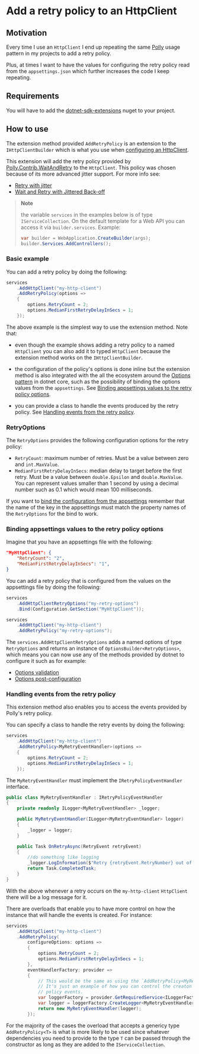 ﻿# Add a retry policy to an HttpClient

## Motivation

Every time I use an `HttpClient` I end up repeating the same [Polly](https://github.com/App-vNext/Polly) usage pattern in my projects to add a retry policy.

Plus, at times I want to have the values for configuring the retry policy read from the `appsettings.json` which further increases the code I keep repeating.

## Requirements

You will have to add the [dotnet-sdk-extensions](https://www.nuget.org/packages/dotnet-sdk-extensions) nuget to your project.

## How to use

The extension method provided `AddRetryPolicy` is an extension to the `IHttpClientBuilder` which is what you use when [configuring an HttpClient](https://docs.microsoft.com/en-us/aspnet/core/fundamentals/http-requests?view=aspnetcore-5.0).

This extension will add the retry policy provided by [Polly.Contrib.WaitAndRetry](https://github.com/Polly-Contrib/Polly.Contrib.WaitAndRetry) to the `HttpClient`.
This policy was chosen because of its more advanced jitter support. For more info see:

- [Retry with jitter](https://github.com/App-vNext/Polly/wiki/Retry-with-jitter)
- [Wait and Retry with Jittered Back-off](https://github.com/Polly-Contrib/Polly.Contrib.WaitAndRetry#wait-and-retry-with-jittered-back-off)

> **Note**
>
> the variable `services` in the examples below is of type `IServiceCollection`. On the default template
> for a Web API you can access it via `builder.services`. Example:
>
> ```csharp
> var builder = WebApplication.CreateBuilder(args);
> builder.Services.AddControllers();
> ```
>

### Basic example

You can add a retry policy by doing the following:

```csharp
services
    .AddHttpClient("my-http-client")
    .AddRetryPolicy(options =>
    {
        options.RetryCount = 2;
        options.MedianFirstRetryDelayInSecs = 1;
    });
```

The above example is the simplest way to use the extension method. Note that:

- even though the example shows adding a retry policy to a named `HttpClient` you can also add it to typed `HttpClient` because the extension method works on the `IHttpClientBuilder`.

- the configuration of the policy's options is done inline but the extension method is also integrated with the all the ecosystem around the [Options pattern](https://docs.microsoft.com/en-us/aspnet/core/fundamentals/configuration/options?view=aspnetcore-5.0) in dotnet core, such as the possibility of binding the options values from the `appsettings`. See [Binding appsettings values to the retry policy options](#binding-appsettings-values-to-the-retry-policy-options).

- you can provide a class to handle the events produced by the retry policy. See [Handling events from the retry policy](#handling-events-from-the-retry-policy).

### RetryOptions

The `RetryOptions` provides the following configuration options for the retry policy:

- `RetryCount`: maximum number of retries. Must be a value between zero and `int.MaxValue`.
- `MedianFirstRetryDelayInSecs`:  median delay to target before the first retry. Must be a value between `double.Epsilon` and `double.MaxValue`. You can represent values smaller than 1 second by using a decimal number such as 0.1 which would mean 100 milliseconds.

If you want to [bind the configuration from the appsettings](https://docs.microsoft.com/en-us/aspnet/core/fundamentals/configuration/options?view=aspnetcore-5.0#bind-hierarchical-configuration) remember that the name of the key in the appsettings must match the property names of the `RetryOptions` for the bind to work.

### Binding appsettings values to the retry policy options

Imagine that you have an appsettings file with the following:

```json
"MyHttpClient": {
    "RetryCount": "2",
    "MedianFirstRetryDelayInSecs": "1",
}
```

You can add a retry policy that is configured from the values on the appsettings file by doing the following:

```csharp
services
    .AddHttpClientRetryOptions("my-retry-options")
    .Bind(Configuration.GetSection("MyHttpClient"));

services
    .AddHttpClient("my-http-client")
    .AddRetryPolicy("my-retry-options");
```

The `services.AddHttpClientRetryOptions` adds a named options of type `RetryOptions` and returns an instance of `OptionsBuilder<RetryOptions>`, which means you can now use any of the methods provided by dotnet to configure it such as for example:

- [Options validation](https://docs.microsoft.com/en-us/aspnet/core/fundamentals/configuration/options?view=aspnetcore-5.0#options-validation)
- [Options post-configuration](https://docs.microsoft.com/en-us/aspnet/core/fundamentals/configuration/options?view=aspnetcore-5.0#options-post-configuration)

### Handling events from the retry policy

This extension method also enables you to access the events provided by Polly's retry policy.

You can specify a class to handle the retry events by doing the following:

```csharp
services
    .AddHttpClient("my-http-client")
    .AddRetryPolicy<MyRetryEventHandler>(options =>
    {
        options.RetryCount = 2;
        options.MedianFirstRetryDelayInSecs = 1;
    });
```

The `MyRetryEventHandler` must implement the `IRetryPolicyEventHandler` interface.

```csharp
public class MyRetryEventHandler : IRetryPolicyEventHandler
{
    private readonly ILogger<MyRetryEventHandler> _logger;

    public MyRetryEventHandler(ILogger<MyRetryEventHandler> logger)
    {
        _logger = logger;
    }

    public Task OnRetryAsync(RetryEvent retryEvent)
    {
        //do something like logging
        _logger.LogInformation($"Retry {retryEvent.RetryNumber} out of {retryEvent.RetryOptions.RetryCount} for HttpClient {retryEvent.HttpClientName}");
        return Task.CompletedTask;
    }
}
```

With the above whenever a retry occurs on the `my-http-client` `HttpClient` there will be a log message for it.

There are overloads that enable you to have more control on how the instance that will handle the events is created. For instance:

```csharp
services
    .AddHttpClient("my-http-client")
    .AddRetryPolicy(
        configureOptions: options =>
        {
            options.RetryCount = 2;
            options.MedianFirstRetryDelayInSecs = 1;
        },
        eventHandlerFactory: provider =>
        {
            // This would be the same as using the `AddRetryPolicy<MyRetryEventHandler>`.
            // It's just an example of how you can control the creaton of the object handling the
            // policy events.
            var loggerFactory = provider.GetRequiredService<ILoggerFactory>();
            var logger = loggerFactory.CreateLogger<MyRetryEventHandler>();
            return new MyRetryEventHandler(logger);
        });
```

For the majority of the cases the overload that accepts a genericy type `AddRetryPolicy<T>` is what is more likely to be used since whatever dependencies you need to provide to the type `T` can be passed through the constructor as long as they are added to the `IServiceCollection`.
